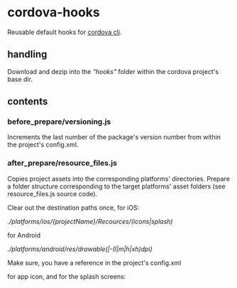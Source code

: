 cordova-hooks
=============

Reusable default hooks for [cordova cli](http://cordova.apache.org/docs/en/edge/guide_cli_index.md.html).

## handling

Download and dezip into the _"hooks"_ folder within the cordova project's base dir.

## contents

### before_prepare/versioning.js

Increments the last number of the package's version number from within the project's config.xml.

### after_prepare/resource_files.js

Copies project assets into the corresponding platforms' directories.
Prepare a folder structure corresponding to the target platforms' asset folders (see resource_files.js source code).

Clear out the destination paths once, for iOS:

*./platforms/ios/{projectName}/Recources/(icons|splash)*

for Android

*./platforms/android/res/drawable(|-(l|m|h|xh)dpi)*

Make sure, you have a reference in the project's config.xml

  <icon src="res/icons/" />

for app icon, and for the splash screens:

  <preference name="SplashScreen" value="splash" />

  <preference name="SplashScreenDelay" value="10000" />
